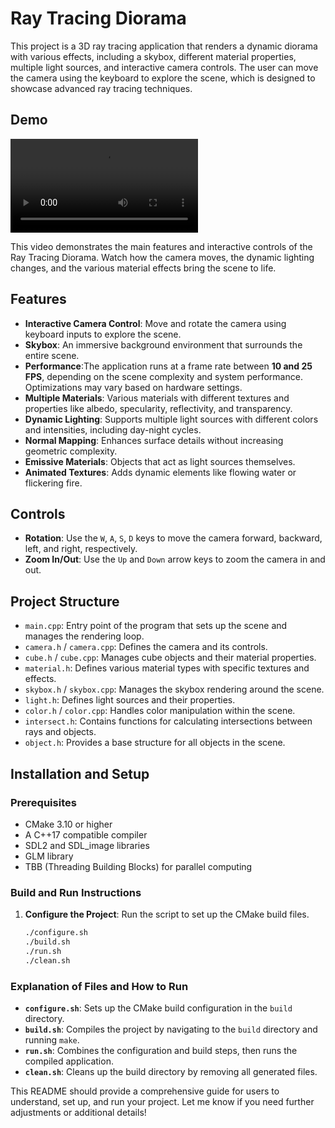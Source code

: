 # Ray Tracing Diorama

This project is a 3D ray tracing application that renders a dynamic diorama with various effects, including a skybox, different material properties, multiple light sources, and interactive camera controls. The user can move the camera using the keyboard to explore the scene, which is designed to showcase advanced ray tracing techniques.

## Demo

![Demo](demo/video.mp4)

This video demonstrates the main features and interactive controls of the Ray Tracing Diorama. Watch how the camera moves, the dynamic lighting changes, and the various material effects bring the scene to life.

## Features

- **Interactive Camera Control**: Move and rotate the camera using keyboard inputs to explore the scene.
- **Skybox**: An immersive background environment that surrounds the entire scene.
- **Performance**:The application runs at a frame rate between **10 and 25 FPS**, depending on the scene complexity and system performance. Optimizations may vary based on hardware settings.
- **Multiple Materials**: Various materials with different textures and properties like albedo, specularity, reflectivity, and transparency.
- **Dynamic Lighting**: Supports multiple light sources with different colors and intensities, including day-night cycles.
- **Normal Mapping**: Enhances surface details without increasing geometric complexity.
- **Emissive Materials**: Objects that act as light sources themselves.
- **Animated Textures**: Adds dynamic elements like flowing water or flickering fire.

## Controls

- **Rotation**: Use the `W`, `A`, `S`, `D` keys to move the camera forward, backward, left, and right, respectively.
- **Zoom In/Out**: Use the `Up` and `Down` arrow keys to zoom the camera in and out.

## Project Structure

- `main.cpp`: Entry point of the program that sets up the scene and manages the rendering loop.
- `camera.h` / `camera.cpp`: Defines the camera and its controls.
- `cube.h` / `cube.cpp`: Manages cube objects and their material properties.
- `material.h`: Defines various material types with specific textures and effects.
- `skybox.h` / `skybox.cpp`: Manages the skybox rendering around the scene.
- `light.h`: Defines light sources and their properties.
- `color.h` / `color.cpp`: Handles color manipulation within the scene.
- `intersect.h`: Contains functions for calculating intersections between rays and objects.
- `object.h`: Provides a base structure for all objects in the scene.

## Installation and Setup

### Prerequisites

- CMake 3.10 or higher
- A C++17 compatible compiler
- SDL2 and SDL_image libraries
- GLM library
- TBB (Threading Building Blocks) for parallel computing

### Build and Run Instructions

1. **Configure the Project**:
   Run the script to set up the CMake build files.

   ```bash
   ./configure.sh
   ./build.sh
   ./run.sh
   ./clean.sh

### Explanation of Files and How to Run

- **`configure.sh`**: Sets up the CMake build configuration in the `build` directory.
- **`build.sh`**: Compiles the project by navigating to the `build` directory and running `make`.
- **`run.sh`**: Combines the configuration and build steps, then runs the compiled application.
- **`clean.sh`**: Cleans up the build directory by removing all generated files.

This README should provide a comprehensive guide for users to understand, set up, and run your project. Let me know if you need further adjustments or additional details!


